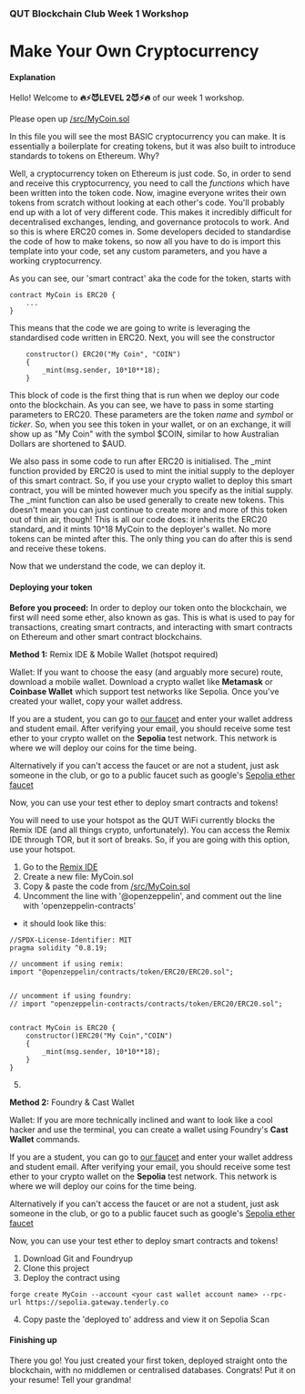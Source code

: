 ### QUT Blockchain Club Week 1 Workshop
# **Make Your Own Cryptocurrency**

#### Explanation
Hello! Welcome to __🔥⚡😈LEVEL 2😈⚡🔥__ of our week 1 workshop.

Please open up [/src/MyCoin.sol](https://github.com/csmit863/workshop_week1/blob/main/src/MyCoin.sol)

In this file you will see the most BASIC cryptocurrency you can make. It is essentially a boilerplate for creating tokens, but it was also built to introduce standards to tokens on Ethereum. Why?

Well, a cryptocurrency token on Ethereum is just code. So, in order to send and receive this cryptocurrency, you need to call the *functions* which have been written into the token code. Now, imagine everyone writes their own tokens from scratch without looking at each other's code. You'll probably end up with a lot of very different code. This makes it incredibly difficult for decentralised exchanges, lending, and governance protocols to work. And so this is where ERC20 comes in. Some developers decided to standardise the code of how to make tokens, so now all you have to do is import this template into your code, set any custom parameters, and you have a working cryptocurrency.

As you can see, our 'smart contract' aka the code for the token, starts with 
```solidity
contract MyCoin is ERC20 { 
    ...
}
```
This means that the code we are going to write is leveraging the standardised code written in ERC20.
Next, you will see the constructor
```solidity
    constructor() ERC20("My Coin", "COIN")
    {
        _mint(msg.sender, 10*10**18);
    }
```
This block of code is the first thing that is run when we deploy our code onto the blockchain. As you can see, we have to pass in some starting parameters to ERC20. These parameters are the token *name* and *symbol* or *ticker*. So, when you see this token in your wallet, or on an exchange, it will show up as "My Coin" with the symbol $COIN, similar to how Australian Dollars are shortened to $AUD.

We also pass in some code to run after ERC20 is initialised. The _mint function provided by ERC20 is used to mint the initial supply to the deployer of this smart contract. So, if you use your crypto wallet to deploy this smart contract, you will be minted however much you specify as the initial supply. The _mint function can also be used generally to create new tokens. This doesn't mean you can just continue to create more and more of this token out of thin air, though! This is all our code does: it inherits the ERC20 standard, and it mints 10^18 MyCoin to the deployer's wallet. No more tokens can be minted after this. The only thing you can do after this is send and receive these tokens.

Now that we understand the code, we can deploy it.


#### Deploying your token

**Before you proceed:**
In order to deploy our token onto the blockchain, we first will need some ether, also known as gas. This is what is used to pay for transactions, creating smart contracts, and interacting with smart contracts on Ethereum and other smart contract blockchains. 


**Method 1:** Remix IDE & Mobile Wallet (hotspot required)

Wallet:
If you want to choose the easy (and arguably more secure) route, download a mobile wallet. Download a crypto wallet like **Metamask** or **Coinbase Wallet** which support test networks like Sepolia. Once you've created your wallet, copy your wallet address.

If you are a student, you can go to [our faucet](https://faucet.qutblockchain.club) and enter your wallet address and student email. After verifying your email, you should receive some test ether to your crypto wallet on the **Sepolia** test network. This network is where we will deploy our coins for the time being.

Alternatively if you can't access the faucet or are not a student, just ask someone in the club, or go to a public faucet such as google's [Sepolia ether faucet](https://cloud.google.com/application/web3/faucet/ethereum/sepolia)

Now, you can use your test ether to deploy smart contracts and tokens! 


You will need to use your hotspot as the QUT WiFi currently blocks the Remix IDE (and all things crypto, unfortunately).
You can access the Remix IDE through TOR, but it sort of breaks. So, if you are going with this option, use your hotspot.

1. Go to the [Remix IDE](https://remix.ethereum.org)
2. Create a new file: MyCoin.sol
3. Copy & paste the code from [/src/MyCoin.sol](https://github.com/csmit863/workshop_week1/blob/main/src/MyCoin.sol)
4. Uncomment the line with '@openzeppelin', and comment out the line with 'openzeppelin-contracts'
 - it should look like this:
```solidity
//SPDX-License-Identifier: MIT
pragma solidity ^0.8.19;

// uncomment if using remix:
import "@openzeppelin/contracts/token/ERC20/ERC20.sol";


// uncomment if using foundry:
// import "openzeppelin-contracts/contracts/token/ERC20/ERC20.sol";


contract MyCoin is ERC20 {
    constructor()ERC20("My Coin","COIN")
    {
        _mint(msg.sender, 10*10**18);
    }
}
```

5. 

**Method 2:** Foundry & Cast Wallet

Wallet:
If you are more technically inclined and want to look like a cool hacker and use the terminal, you can create a wallet using Foundry's **Cast Wallet** commands. 

If you are a student, you can go to [our faucet](https://faucet.qutblockchain.club) and enter your wallet address and student email. After verifying your email, you should receive some test ether to your crypto wallet on the **Sepolia** test network. This network is where we will deploy our coins for the time being.

Alternatively if you can't access the faucet or are not a student, just ask someone in the club, or go to a public faucet such as google's [Sepolia ether faucet](https://cloud.google.com/application/web3/faucet/ethereum/sepolia)

Now, you can use your test ether to deploy smart contracts and tokens! 

1. Download Git and Foundryup
2. Clone this project
3. Deploy the contract using 
```
forge create MyCoin --account <your cast wallet account name> --rpc-url https://sepolia.gateway.tenderly.co
```
4. Copy paste the 'deployed to' address and view it on Sepolia Scan


#### Finishing up
There you go! You just created your first token, deployed straight onto the blockchain, with no middlemen or centralised databases. Congrats! Put it on your resume! Tell your grandma! 